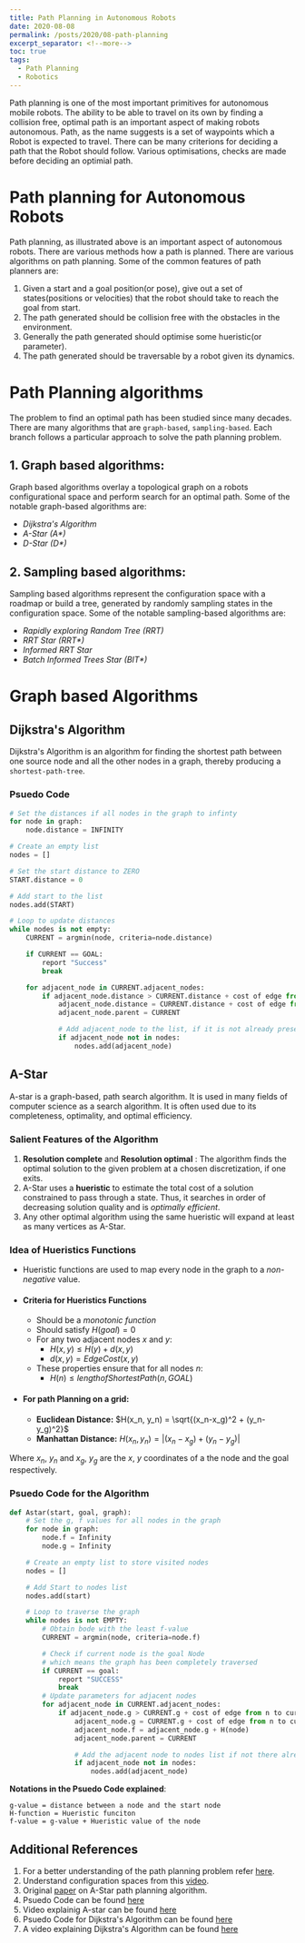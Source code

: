 ```yaml
---
title: Path Planning in Autonomous Robots
date: 2020-08-08
permalink: /posts/2020/08-path-planning
excerpt_separator: <!--more-->
toc: true
tags:
  - Path Planning
  - Robotics
---
```

Path planning is one of the most important primitives for autonomous mobile robots. The ability to be able to travel on its own by finding a collision free, optimal path is an important aspect of making robots autonomous. Path, as the name suggests is a set of waypoints which a Robot is expected to travel. There can be many criterions for deciding a path that the Robot should follow. Various optimisations, checks are made before deciding an optimial path.

<!--more-->

# Path planning for Autonomous Robots
Path planning, as illustrated above is an important aspect of autonomous robots. There are various methods how a path is planned. There are various algorithms on path planning. Some of the common features of path planners are:
1. Given a start and a goal position(or pose), give out a set of states(positions or velocities) that the robot should take to reach the goal from start.
2. The path generated should be collision free with the obstacles in the environment.
3. Generally the path generated should optimise some hueristic(or parameter).
4. The path generated should be traversable by a robot given its dynamics.

# Path Planning algorithms
The problem to find an optimal path has been studied since many decades. There are many algorithms that are `graph-based`, `sampling-based`. Each branch follows a particular approach to solve the path planning problem.

## 1. Graph based algorithms:
Graph based algorithms overlay a topological graph on a robots configurational space and perform search for an optimal path.
Some of the notable graph-based algorithms are:

- _Dijkstra's Algorithm_
- _A-Star (A*)_
- _D-Star (D*)_

## 2. Sampling based algorithms:
Sampling based algorithms represent the configuration space with a roadmap or build a tree, generated by randomly sampling states in the configuration space.
Some of the notable sampling-based algorithms are:

- _Rapidly exploring Random Tree (RRT)_
- _RRT Star (RRT*)_
- _Informed RRT Star_
- _Batch Informed Trees Star (BIT*)_

# Graph based Algorithms
## Dijkstra's Algorithm
Dijkstra's Algorithm is an algorithm for finding the shortest path between one source node and all the other nodes in a graph, thereby producing a `shortest-path-tree`.
### Psuedo Code
```python
# Set the distances if all nodes in the graph to infinty
for node in graph:
    node.distance = INFINITY

# Create an empty list
nodes = []

# Set the start distance to ZERO
START.distance = 0

# Add start to the list
nodes.add(START)

# Loop to update distances
while nodes is not empty:
    CURRENT = argmin(node, criteria=node.distance)

    if CURRENT == GOAL:
        report "Success"
        break

    for adjacent_node in CURRENT.adjacent_nodes:
        if adjacent_node.distance > CURRENT.distance + cost of edge from CURRENT to adjacent_node:
            adjacent_node.distance = CURRENT.distance + cost of edge from CURRENT to adjacent_node
            adjacent_node.parent = CURRENT

            # Add adjacent_node to the list, if it is not already present
            if adjacent_node not in nodes:
                nodes.add(adjacent_node)
```

## A-Star
A-star is a graph-based, path search algorithm. It is used in many fields of computer science as a search algorithm. It is often used due to its completeness, optimality, and optimal efficiency.
### Salient Features of the Algorithm
1. **Resolution complete** and **Resolution optimal** : The algorithm finds the optimal solution to the given problem at a chosen discretization, if one exits.
2. A-Star uses a **hueristic** to estimate the total cost of a solution constrained to pass through a state. Thus, it searches in order of decreasing solution quality and is *optimally efficient*.
3. Any other optimal algorithm using the same hueristic will expand at least as many vertices as A-Star.
### Idea of Hueristics Functions
- Hueristic functions are used to map every node in the graph to a *non-negative* value.
- #### Criteria for Hueristics Functions
    - Should be a _monotonic function_
    - Should satisfy $H(goal) = 0$
    - For any two adjacent nodes $x$ and $y$:
    	- $H(x, y) \leq H(y) + d(x, y)$  
    	- $d(x, y) = EdgeCost(x, y)$
    - These properties ensure that for all nodes $n$:
    	- $H(n) \leq length of Shortest Path(n, GOAL)$
- #### For path Planning on a grid:
    - **Euclidean Distance:**
        $H(x_n, y_n) = \sqrt{(x_n-x_g)^2 + (y_n-y_g)^2}$
    - **Manhattan Distance:**
        $H(x_n, y_n) = \lvert(x_n - x_g) + (y_n - y_g)\rvert$

Where $x_n$, $y_n$ and $x_g$, $y_g$ are the $x$, $y$ coordinates of a the node and the goal respectively.
### Psuedo Code for the Algorithm
```python
def Astar(start, goal, graph):
    # Set the g, f values for all nodes in the graph
    for node in graph:
        node.f = Infinity
        node.g = Infinity

    # Create an empty list to store visited nodes
    nodes = []

    # Add Start to nodes list
    nodes.add(start)

    # Loop to traverse the graph
    while nodes is not EMPTY:
        # Obtain bode with the least f-value
        CURRENT = argmin(node, criteria=node.f)

        # Check if current node is the goal Node
        # which means the graph has been completely traversed
        if CURRENT == goal:
            report "SUCCESS"
            break
        # Update parameters for adjacent nodes
        for adjacent_node in CURRENT.adjacent_nodes:
            if adjacent_node.g > CURRENT.g + cost of edge from n to current:
                adjacent_node.g = CURRENT.g + cost of edge from n to current
                adjacent_node.f = adjacent_node.g + H(node)
                adjacent_node.parent = CURRENT

                # Add the adjacent node to nodes list if not there already
                if adjacent_node not in nodes:
                    nodes.add(adjacent_node)
```
**Notations in the Psuedo Code explained**:
```
g-value = distance between a node and the start node
H-function = Hueristic funciton
f-value = g-value + Hueristic value of the node
```

## Additional References
1. For a better understanding of the path planning problem refer [here](http://correll.cs.colorado.edu/?p=965).
2. Understand configuration spaces from this [video](https://www.youtube.com/watch?v=NwwsjVsYTbg).
3. Original [paper](https://ieeexplore.ieee.org/document/4082128) on A-Star path planning algorithm.
4. Psuedo Code can be found [here](https://mat.uab.cat/~alseda/MasterOpt/AStar-Algorithm.pdf)
5. Video explainig A-star can be found [here](https://www.youtube.com/watch?v=5n8OtzqVOyg)
6. Psuedo Code for Dijkstra's Algorithm can be found [here](http://www.gitta.info/Accessibiliti/en/html/Dijkstra_learningObject1.html)
7. A video explaining Dijkstra's Algorithm can be found [here](https://www.youtube.com/watch?v=GazC3A4OQTE)
